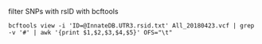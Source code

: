 filter SNPs with rsID with bcftools

```
bcftools view -i 'ID=@InnateDB.UTR3.rsid.txt' All_20180423.vcf | grep -v '#' | awk '{print $1,$2,$3,$4,$5}' OFS="\t"
```
